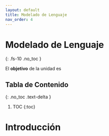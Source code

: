 ```yaml
---
layout: default
title: Modelado de Lenguaje
nav_order: 4
---
```


# Modelado de Lenguaje
{: .fs-10 .no_toc }

El **objetivo** de la unidad es 

## Tabla de Contenido
{: .no_toc .text-delta }

1. TOC
{:toc}


# Introducción